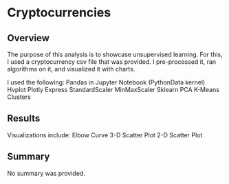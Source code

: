 # Cryptocurrencies

## Overview
The purpose of this analysis is to showcase unsupervised learning. For this, I used a cryptocurrency csv file that was provided. I  pre-processed it, ran algorithms on it, and visualized it with charts. 

I used the following:
Pandas in Jupyter Notebook (PythonData kernel)
Hvplot
Plotly Express
StandardScaler
MinMaxScaler
Sklearn
PCA
K-Means
Clusters

## Results
Visualizations include:
Elbow Curve
3-D Scatter Plot
2-D Scatter Plot

## Summary
No summary was provided.
